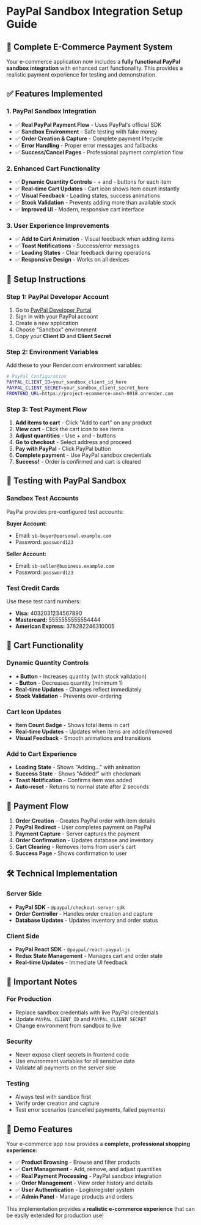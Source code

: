 # PayPal Sandbox Integration Setup Guide

## 🚀 **Complete E-Commerce Payment System**

Your e-commerce application now includes a **fully functional PayPal sandbox integration** with enhanced cart functionality. This provides a realistic payment experience for testing and demonstration.

## ✅ **Features Implemented**

### **1. PayPal Sandbox Integration**
- ✅ **Real PayPal Payment Flow** - Uses PayPal's official SDK
- ✅ **Sandbox Environment** - Safe testing with fake money
- ✅ **Order Creation & Capture** - Complete payment lifecycle
- ✅ **Error Handling** - Proper error messages and fallbacks
- ✅ **Success/Cancel Pages** - Professional payment completion flow

### **2. Enhanced Cart Functionality**
- ✅ **Dynamic Quantity Controls** - + and - buttons for each item
- ✅ **Real-time Cart Updates** - Cart icon shows item count instantly
- ✅ **Visual Feedback** - Loading states, success animations
- ✅ **Stock Validation** - Prevents adding more than available stock
- ✅ **Improved UI** - Modern, responsive cart interface

### **3. User Experience Improvements**
- ✅ **Add to Cart Animation** - Visual feedback when adding items
- ✅ **Toast Notifications** - Success/error messages
- ✅ **Loading States** - Clear feedback during operations
- ✅ **Responsive Design** - Works on all devices

## 🔧 **Setup Instructions**

### **Step 1: PayPal Developer Account**
1. Go to [PayPal Developer Portal](https://developer.paypal.com/)
2. Sign in with your PayPal account
3. Create a new application
4. Choose "Sandbox" environment
5. Copy your **Client ID** and **Client Secret**

### **Step 2: Environment Variables**
Add these to your Render.com environment variables:

```bash
# PayPal Configuration
PAYPAL_CLIENT_ID=your_sandbox_client_id_here
PAYPAL_CLIENT_SECRET=your_sandbox_client_secret_here
FRONTEND_URL=https://project-ecommerce-ansh-0018.onrender.com
```

### **Step 3: Test Payment Flow**
1. **Add items to cart** - Click "Add to cart" on any product
2. **View cart** - Click the cart icon to see items
3. **Adjust quantities** - Use + and - buttons
4. **Go to checkout** - Select address and proceed
5. **Pay with PayPal** - Click PayPal button
6. **Complete payment** - Use PayPal sandbox credentials
7. **Success!** - Order is confirmed and cart is cleared

## 🧪 **Testing with PayPal Sandbox**

### **Sandbox Test Accounts**
PayPal provides pre-configured test accounts:

**Buyer Account:**
- Email: `sb-buyer@personal.example.com`
- Password: `password123`

**Seller Account:**
- Email: `sb-seller@business.example.com`
- Password: `password123`

### **Test Credit Cards**
Use these test card numbers:
- **Visa:** 4032031234567890
- **Mastercard:** 5555555555554444
- **American Express:** 378282246310005

## 📱 **Cart Functionality**

### **Dynamic Quantity Controls**
- **+ Button** - Increases quantity (with stock validation)
- **- Button** - Decreases quantity (minimum 1)
- **Real-time Updates** - Changes reflect immediately
- **Stock Validation** - Prevents over-ordering

### **Cart Icon Updates**
- **Item Count Badge** - Shows total items in cart
- **Real-time Updates** - Updates when items are added/removed
- **Visual Feedback** - Smooth animations and transitions

### **Add to Cart Experience**
- **Loading State** - Shows "Adding..." with animation
- **Success State** - Shows "Added!" with checkmark
- **Toast Notification** - Confirms item was added
- **Auto-reset** - Returns to normal state after 2 seconds

## 🔄 **Payment Flow**

1. **Order Creation** - Creates PayPal order with item details
2. **PayPal Redirect** - User completes payment on PayPal
3. **Payment Capture** - Server captures the payment
4. **Order Confirmation** - Updates database and inventory
5. **Cart Clearing** - Removes items from user's cart
6. **Success Page** - Shows confirmation to user

## 🛠 **Technical Implementation**

### **Server Side**
- **PayPal SDK** - `@paypal/checkout-server-sdk`
- **Order Controller** - Handles order creation and capture
- **Database Updates** - Updates inventory and order status

### **Client Side**
- **PayPal React SDK** - `@paypal/react-paypal-js`
- **Redux State Management** - Manages cart and order state
- **Real-time Updates** - Immediate UI feedback

## 🚨 **Important Notes**

### **For Production**
- Replace sandbox credentials with live PayPal credentials
- Update `PAYPAL_CLIENT_ID` and `PAYPAL_CLIENT_SECRET`
- Change environment from sandbox to live

### **Security**
- Never expose client secrets in frontend code
- Use environment variables for all sensitive data
- Validate all payments on the server side

### **Testing**
- Always test with sandbox first
- Verify order creation and capture
- Test error scenarios (cancelled payments, failed payments)

## 🎯 **Demo Features**

Your e-commerce app now provides a **complete, professional shopping experience**:

- ✅ **Product Browsing** - Browse and filter products
- ✅ **Cart Management** - Add, remove, and adjust quantities
- ✅ **Real Payment Processing** - PayPal sandbox integration
- ✅ **Order Management** - View order history and details
- ✅ **User Authentication** - Login/register system
- ✅ **Admin Panel** - Manage products and orders

This implementation provides a **realistic e-commerce experience** that can be easily extended for production use!
